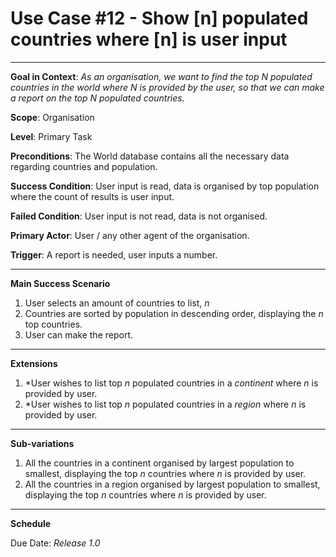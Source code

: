 <h1>Use Case #12 - Show [n] populated countries where [n] is user input  </h1>
<hr>
<b>Goal in Context</b>: <i>As an organisation, we want to find the top N populated countries in the world where N is provided by the user, so that we can make a report on the top N populated countries.</i>

<b>Scope</b>: Organisation

<b>Level</b>: Primary Task

<b>Preconditions</b>: The World database contains all the necessary data regarding countries and population.

<b>Success Condition</b>: User input is read, data is organised by top population where the count of results is user input.

<b>Failed Condition</b>: User input is not read, data is not organised.

<b>Primary Actor</b>: User / any other agent of the organisation.

<b>Trigger</b>: A report is needed, user inputs a number. 

<hr>

<b>Main Success Scenario</b>
1. User selects an amount of countries to list, <i>n</i>
2. Countries are sorted by population in descending order, displaying the <i>n</i> top countries.
3. User can make the report.

<hr>

<b>Extensions</b>
1. *User wishes to list top <i>n</i> populated countries in a <i>continent</i> where <i>n</i> is provided by user.
2. *User wishes to list top <i>n</i> populated countries in a <i>region</i> where <i>n</i> is provided by user.
<hr>

<b>Sub-variations</b>
1. All the countries in a continent organised by largest population to smallest, displaying the top <i>n</i> countries where <i>n</i> is provided by user.
2. All the countries in a region organised by largest population to smallest, displaying the top <i>n</i> countries where <i>n</i> is provided by user.
<hr>

<b>Schedule</b>

<p>Due Date: <i>Release 1.0</i></p>


